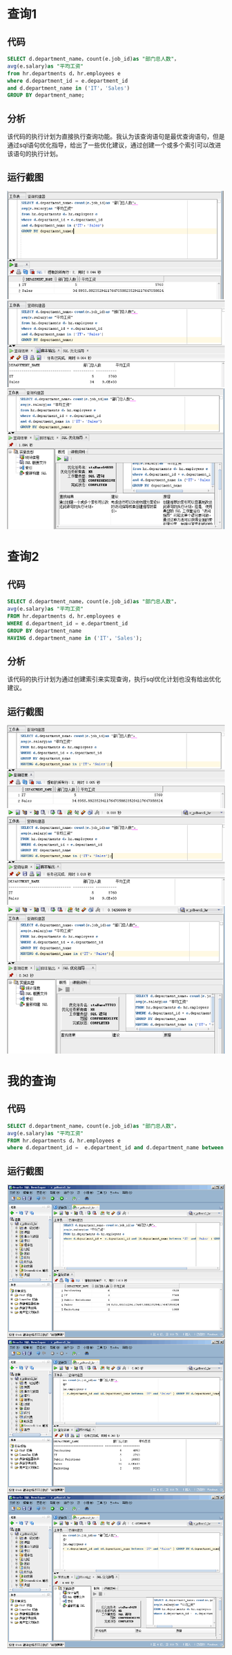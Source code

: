 # 查询1
## 代码
``` sql
SELECT d.department_name，count(e.job_id)as "部门总人数"，
avg(e.salary)as "平均工资"
from hr.departments d，hr.employees e
where d.department_id = e.department_id
and d.department_name in ('IT'，'Sales')
GROUP BY department_name;
```
## 分析
该代码的执行计划为直接执行查询功能。我认为该查询语句是最优查询语句，但是通过sql语句优化指导，给出了一些优化建议，通过创建一个或多个索引可以改进该语句的执行计划。
## 运行截图
![结果](./select1result.png)
![脚本](./select1jiaoben.png)
![sql优化指导](./select1sqloptimize.png)
# 查询2
## 代码
``` sql
SELECT d.department_name，count(e.job_id)as "部门总人数"，
avg(e.salary)as "平均工资"
FROM hr.departments d，hr.employees e
WHERE d.department_id = e.department_id
GROUP BY department_name
HAVING d.department_name in ('IT'，'Sales');
```
## 分析
该代码的执行计划为通过创建索引来实现查询，执行sql优化计划也没有给出优化建议。
## 运行截图
![结果](./select2result.png)
![脚本](./select2jiaoben.png)
![sql优化指导](./select2sqloptimize.png)
# 我的查询
## 代码
``` sql
SELECT d.department_name，count(e.job_id)as "部门总人数"，
avg(e.salary)as "平均工资"
FROM hr.departments d，hr.employees e
where d.department_id =  e.department_id and d.department_name between 'IT' and 'Sales'  GROUP BY d.department_name
```
## 运行截图
![结果](./myselectresult.png)
![脚本](./myselectjiaoben.png)
![sql优化指导](./myselectsqloptimize.png)
